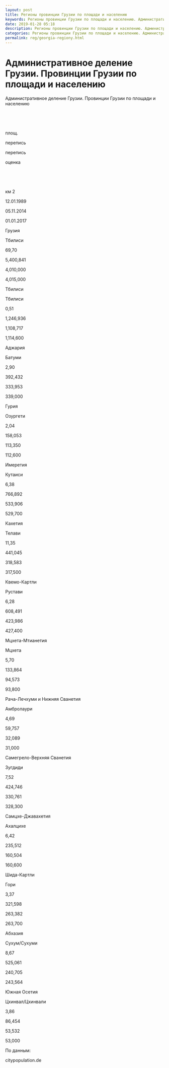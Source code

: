 ```yaml
---
layout: post
title: Регионы провинции Грузии по площади и населению 
keywords: Регионы провинции Грузии по площади и населению. Административное деление Грузии
date: 2019-01-28 05:18
description: Регионы провинции Грузии по площади и населению. Административное деление Грузии
categories: Регионы провинции Грузии по площади и населению. Административное деление Грузии
permalink: reg/georgia-regiony.html
---
```


# Административное деление Грузии. Провинции Грузии по площади и населению


Административное деление Грузии. Провинции Грузии по площади и населению









 


 


площ.


перепись


перепись


оценка






 


 


км
2


12.01.1989


05.11.2014


01.01.2017






Грузия


Тбилиси


69,70


5,400,841


4,010,000


4,015,000






Тбилиси


Тбилиси


0,51


1,246,936


1,108,717


1,114,600






Аджария


Батуми


2,90


392,432


333,953


339,000






Гурия


Озургети


2,04


158,053


113,350


112,600






Имеретия


Кутаиси


6,38


766,892


533,906


529,700






Кахетия


Телави


11,35


441,045


318,583


317,500






Квемо-Картли


Рустави


6,28


608,491


423,986


427,400






Мцхета-Мтианетия


Мцхета


5,70


133,864


94,573


93,800






Рача-Лечхуми и Нижняя Сванетия


Амбролаури


4,69


59,757


32,089


31,000






Самегрело-Верхняя Сванетия


Зугдиди


7,52


424,746


330,761


328,300






Самцхе-Джавахетия


Ахалцихе


6,42


235,512


160,504


160,600






Шида-Картли


Гори


3,37


321,598


263,382


263,700






Абхазия


Сухум/Сухуми


8,67


525,061


240,705


243,564






Южная Осетия


Цхинвал/Цхинвали


3,86


86,454


53,532


53,000









По данным:


citypopulation.de



		
